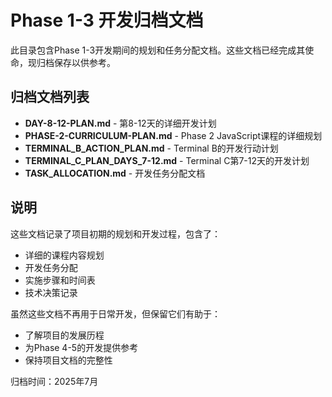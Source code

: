 # Phase 1-3 开发归档文档

此目录包含Phase 1-3开发期间的规划和任务分配文档。这些文档已经完成其使命，现归档保存以供参考。

## 归档文档列表

- **DAY-8-12-PLAN.md** - 第8-12天的详细开发计划
- **PHASE-2-CURRICULUM-PLAN.md** - Phase 2 JavaScript课程的详细规划
- **TERMINAL_B_ACTION_PLAN.md** - Terminal B的开发行动计划
- **TERMINAL_C_PLAN_DAYS_7-12.md** - Terminal C第7-12天的开发计划
- **TASK_ALLOCATION.md** - 开发任务分配文档

## 说明

这些文档记录了项目初期的规划和开发过程，包含了：
- 详细的课程内容规划
- 开发任务分配
- 实施步骤和时间表
- 技术决策记录

虽然这些文档不再用于日常开发，但保留它们有助于：
- 了解项目的发展历程
- 为Phase 4-5的开发提供参考
- 保持项目文档的完整性

归档时间：2025年7月